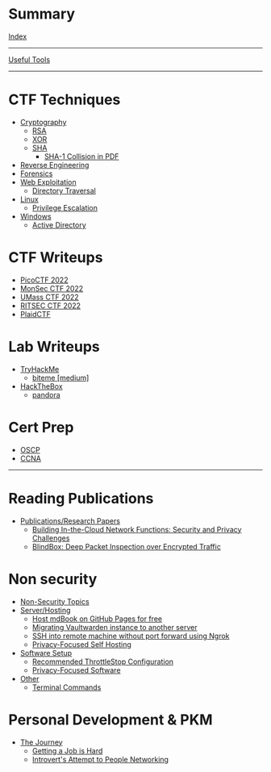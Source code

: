 # Summary

[Index](./index.md)

----

[Useful Tools]()

----

# CTF Techniques

- [Cryptography]()
	- [RSA]()
	- [XOR]()
	- [SHA]()
		- [SHA-1 Collision in PDF]()
- [Reverse Engineering]()
- [Forensics]()
- [Web Exploitation]()
	- [Directory Traversal]()
- [Linux]()
	- [Privilege Escalation]()
- [Windows]()
	- [Active Directory]()


# CTF Writeups

- [PicoCTF 2022]()
- [MonSec CTF 2022]()
- [UMass CTF 2022]()
- [RITSEC CTF 2022]()
- [PlaidCTF]()

# Lab Writeups

- [TryHackMe]()
	- [biteme [medium]]()
- [HackTheBox](labs/htb/index.md)
	- [pandora]()

# Cert Prep
- [OSCP]()
- [CCNA]()

-----------------------

# Reading Publications
- [Publications/Research Papers](research/_research-index.md)
	- [Building In-the-Cloud Network Functions: Security and Privacy Challenges]()
	- [BlindBox: Deep Packet Inspection over Encrypted Traffic]()

#  Non security

- [Non-Security Topics](_non-sec-index.md)
- [Server/Hosting]()
	- [Host mdBook on GitHub Pages for free]()
	- [Migrating Vaultwarden instance to another server]()
	- [SSH into remote machine without port forward using Ngrok]()
	- [Privacy-Focused Self Hosting]()
- [Software Setup]()
	- [Recommended ThrottleStop Configuration]()
	- [Privacy-Focused Software]()
- [Other]()
	- [Terminal Commands]()
# Personal Development & PKM

- [The Journey]()
	- [Getting a Job is Hard]()
	- [Introvert's Attempt to People Networking]()

